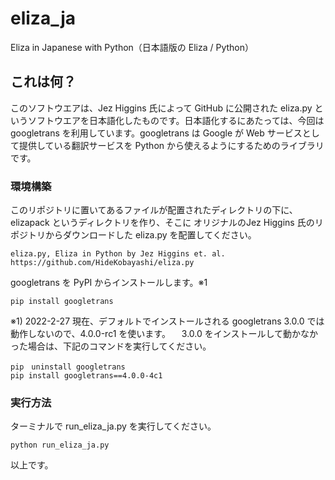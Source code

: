 # eliza_ja
Eliza in Japanese with Python（日本語版の Eliza / Python）

## これは何？

このソフトウエアは、Jez Higgins 氏によって GitHub に公開された eliza.py というソフトウエアを日本語化したものです。日本語化するにあたっては、今回はgoogletrans を利用しています。googletrans は Google が Web サービスとして提供している翻訳サービスを Python から使えるようにするためのライブラリです。

### 環境構築

このリポジトリに置いてあるファイルが配置されたディレクトリの下に、elizapack というディレクトリを作り、そこに オリジナルのJez Higgins 氏のリポジトリからダウンロードした eliza.py を配置してください。

    eliza.py, Eliza in Python by Jez Higgins et. al.
    https://github.com/HideKobayashi/eliza.py

googletrans を PyPI からインストールします。※1

    pip install googletrans

※1) 2022-2-27 現在、デフォルトでインストールされる googletrans 3.0.0 では動作しないので、4.0.0-rc1 を使います。
　3.0.0 をインストールして動かなかった場合は、下記のコマンドを実行してください。

    pip　uninstall googletrans
    pip install googletrans==4.0.0-4c1

### 実行方法

ターミナルで run_eliza_ja.py を実行してください。

    python run_eliza_ja.py

以上です。
